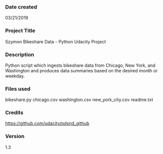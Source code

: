 ### Date created
03/21/2019

### Project Title
Szymon Bikeshare Data - Python Udacity Project

### Description
Python script which ingests bikeshare data from Chicago, New York, and Washington and produces data summaries based on the desired month or weekday.

### Files used
bikeshare.py
chicago.csv
washington.csv
new_york_city.csv
readme.txt

### Credits
https://github.com/udacity/pdsnd_github

### Version
1.3
